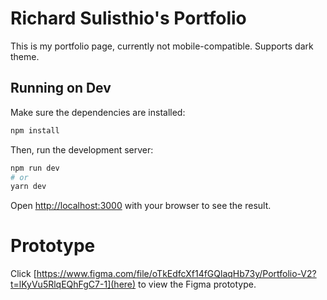 # Richard Sulisthio's Portfolio

This is my portfolio page, currently not mobile-compatible. Supports dark theme.

## Running on Dev

Make sure the dependencies are installed:
```bash
npm install
```
Then, run the development server:

```bash
npm run dev
# or
yarn dev
```

Open [http://localhost:3000](http://localhost:3000) with your browser to see the result.

# Prototype

Click [https://www.figma.com/file/oTkEdfcXf14fGQlaqHb73y/Portfolio-V2?t=lKyVu5RlqEQhFgC7-1](here) to view the Figma prototype.